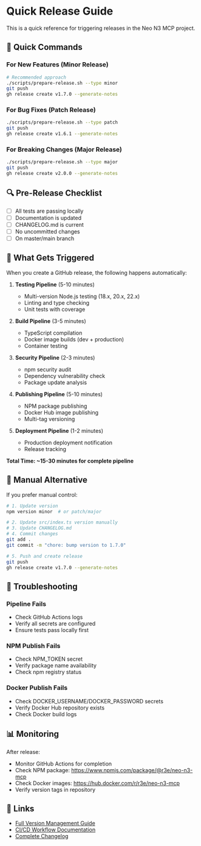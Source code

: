 # Quick Release Guide

This is a quick reference for triggering releases in the Neo N3 MCP project.

## 🚀 Quick Commands

### For New Features (Minor Release)
```bash
# Recommended approach
./scripts/prepare-release.sh --type minor
git push
gh release create v1.7.0 --generate-notes
```

### For Bug Fixes (Patch Release)
```bash
./scripts/prepare-release.sh --type patch
git push
gh release create v1.6.1 --generate-notes
```

### For Breaking Changes (Major Release)
```bash
./scripts/prepare-release.sh --type major
git push
gh release create v2.0.0 --generate-notes
```

## 🔍 Pre-Release Checklist

- [ ] All tests are passing locally
- [ ] Documentation is updated
- [ ] CHANGELOG.md is current
- [ ] No uncommitted changes
- [ ] On master/main branch

## 🎯 What Gets Triggered

When you create a GitHub release, the following happens automatically:

1. **Testing Pipeline** (5-10 minutes)
   - Multi-version Node.js testing (18.x, 20.x, 22.x)
   - Linting and type checking
   - Unit tests with coverage

2. **Build Pipeline** (3-5 minutes)
   - TypeScript compilation
   - Docker image builds (dev + production)
   - Container testing

3. **Security Pipeline** (2-3 minutes)
   - npm security audit
   - Dependency vulnerability check
   - Package update analysis

4. **Publishing Pipeline** (5-10 minutes)
   - NPM package publishing
   - Docker Hub image publishing
   - Multi-tag versioning

5. **Deployment Pipeline** (1-2 minutes)
   - Production deployment notification
   - Release tracking

**Total Time: ~15-30 minutes for complete pipeline**

## 🔧 Manual Alternative

If you prefer manual control:

```bash
# 1. Update version
npm version minor  # or patch/major

# 2. Update src/index.ts version manually
# 3. Update CHANGELOG.md
# 4. Commit changes
git add .
git commit -m "chore: bump version to 1.7.0"

# 5. Push and create release
git push
gh release create v1.7.0 --generate-notes
```

## 🐛 Troubleshooting

### Pipeline Fails
- Check GitHub Actions logs
- Verify all secrets are configured
- Ensure tests pass locally first

### NPM Publish Fails
- Check NPM_TOKEN secret
- Verify package name availability
- Check npm registry status

### Docker Publish Fails
- Check DOCKER_USERNAME/DOCKER_PASSWORD secrets
- Verify Docker Hub repository exists
- Check Docker build logs

## 📊 Monitoring

After release:
- Monitor GitHub Actions for completion
- Check NPM package: https://www.npmjs.com/package/@r3e/neo-n3-mcp
- Check Docker images: https://hub.docker.com/r/r3e/neo-n3-mcp
- Verify version tags in repository

## 🔗 Links

- [Full Version Management Guide](./VERSION_MANAGEMENT.md)
- [CI/CD Workflow Documentation](./WORKFLOW.md)
- [Complete Changelog](./CHANGELOG.md)